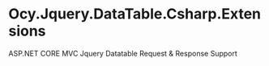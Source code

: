 # Ocy.Jquery.DataTable.Csharp.Extensions
ASP.NET CORE MVC Jquery Datatable Request &amp; Response Support
